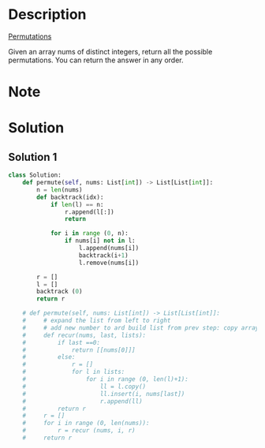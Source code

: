 
# Description
[Permutations](https://leetcode.com/problems/permutations/)

Given an array nums of distinct integers, return all the possible permutations. You can return the answer in any order.

# Note



# Solution
## Solution 1
```python
class Solution:
    def permute(self, nums: List[int]) -> List[List[int]]:
        n = len(nums)
        def backtrack(idx):
            if len(l) == n: 
                r.append(l[:])
                return

            for i in range (0, n):
                if nums[i] not in l:
                    l.append(nums[i])
                    backtrack(i+1)
                    l.remove(nums[i])

        r = []
        l = []
        backtrack (0)
        return r 

    # def permute(self, nums: List[int]) -> List[List[int]]:
    #     # expand the list from left to right 
    #     # add new number to ard build list from prev step: copy array and add the new number to pos 0, 1 ... n
    #     def recur(nums, last, lists): 
    #         if last ==0: 
    #             return [[nums[0]]]
    #         else: 
    #             r = []
    #             for l in lists: 
    #                 for i in range (0, len(l)+1):
    #                     ll = l.copy()
    #                     ll.insert(i, nums[last])
    #                     r.append(ll)
    #         return r
    #     r = []
    #     for i in range (0, len(nums)):
    #         r = recur (nums, i, r)
    #     return r
```